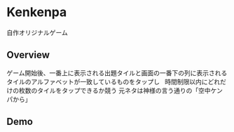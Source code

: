 # Kenkenpa
自作オリジナルゲーム  

## Overview
ゲーム開始後、一番上に表示される出題タイルと画面の一番下の列に表示される  
タイルのアルファベットが一致しているものをタップし  
時間制限以内にどれだけの枚数のタイルをタップできるか競う
元ネタは神様の言う通りの「空中ケンパから」  

## Demo

